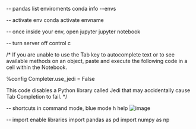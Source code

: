 -- pandas list enviroments
conda info --envs

-- activate env
conda activate envname

-- once inside your env, open jupyter
jupyter notebook

-- turn server off
control c

/*
If you are unable to use the Tab key to autocomplete text or to see available methods on an object, paste and execute the following code in a cell within the Notebook.

%config Completer.use_jedi = False

This code disables a Python library called Jedi that may accidentally cause Tab Completion to fail.
*/

-- shortcuts in command mode, blue mode
h help
![image](https://github.com/pedrocarvalho01/pandas/assets/42393725/c7bec98b-3221-4ef0-b2ac-131abf58f479)

-- import enable libraries
import pandas as pd
import numpy as np
